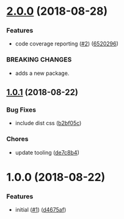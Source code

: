 <a name="2.0.0"></a>
# [2.0.0](https://github.com/videojs/videojs-generate-karma-config/compare/v1.0.1...v2.0.0) (2018-08-28)

### Features

* code coverage reporting ([#2](https://github.com/videojs/videojs-generate-karma-config/issues/2)) ([6520296](https://github.com/videojs/videojs-generate-karma-config/commit/6520296))


### BREAKING CHANGES

* adds a new package.

<a name="1.0.1"></a>
## [1.0.1](https://github.com/videojs/videojs-generate-karma-config/compare/v1.0.0...v1.0.1) (2018-08-22)

### Bug Fixes

* include dist css ([b2bf05c](https://github.com/videojs/videojs-generate-karma-config/commit/b2bf05c))

### Chores

* update tooling ([de7c8b4](https://github.com/videojs/videojs-generate-karma-config/commit/de7c8b4))

<a name="1.0.0"></a>
# 1.0.0 (2018-08-22)

### Features

* initial ([#1](https://github.com/videojs/videojs-generate-karma-config/issues/1)) ([d4675af](https://github.com/videojs/videojs-generate-karma-config/commit/d4675af))

